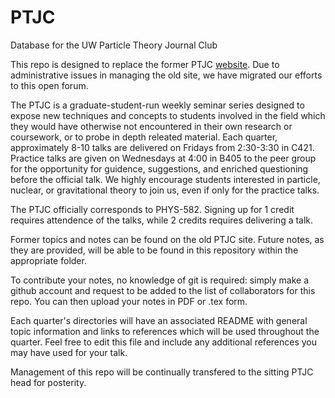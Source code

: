 # PTJC
Database for the UW Particle Theory Journal Club

This repo is designed to replace the former PTJC [website](https://sharepoint.washington.edu/phys/wiki/ptjc/). Due to administrative issues in managing the old site, we have migrated our efforts to this open forum. 

The PTJC is a graduate-student-run weekly seminar series designed to expose new techniques and concepts to students involved in the field which they would have otherwise not encountered in their own research or coursework, or to probe in depth releated material. Each quarter, approximately 8-10 talks are delivered on Fridays from 2:30-3:30 in C421. Practice talks are given on Wednesdays at 4:00 in B405 to the peer group for the opportunity for guidence, suggestions, and enriched questioning before the official talk. We highly encourage students interested in particle, nuclear, or gravitational theory to join us, even if only for the practice talks. 

The PTJC officially corresponds to PHYS-582. Signing up for 1 credit requires attendence of the talks, while 2 credits requires delivering a talk.

Former topics and notes can be found on the old PTJC site. Future notes, as they are provided, will be able to be found in this repository within the appropriate folder. 

To contribute your notes, no knowledge of git is required: simply make a github account and request to be added to the list of collaborators for this repo. You can then upload your notes in PDF or .tex form. 

Each quarter's directories will have an associated README with general topic information and links to references which will be used throughout the quarter. Feel free to edit this file and include any additional references you may have used for your talk.

Management of this repo will be continually transfered to the sitting PTJC head for posterity.
